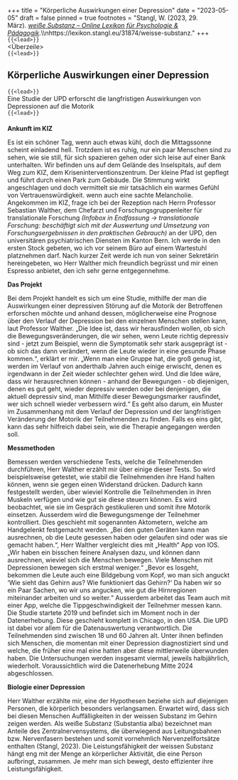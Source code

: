 +++
title = "Körperliche Auswirkungen einer Depression"
date = "2023-05-05"
draft = false
pinned = true
footnotes = "Stangl, W. (2023, 29. März). *[weiße Substanz – Online Lexikon für Psychologie & Pädagogik](https://lexikon.stangl.eu/31874/weisse-substanz)*.\\\nhttps://lexikon.stangl.eu/31874/weisse-substanz."
+++
`{{<lead>}}`\
<Überzeile>\
`{{<lead>}}`

## Körperliche Auswirkungen einer Depression

`{{<lead>}}`\
Eine Studie der UPD erforscht die langfristigen Auswirkungen von Depressionen auf die Motorik\
`{{<lead>}}`

#### ***<Vorspann>***

**Ankunft im KIZ**

Es ist ein schöner Tag, wenn auch etwas kühl, doch die Mittagssonne scheint einladend hell. Trotzdem ist es ruhig, nur ein paar Menschen sind zu sehen, wie sie still, für sich spazieren gehen oder sich leise auf einer Bank unterhalten. Wir befinden uns auf dem Gelände des Inselspitals, auf dem Weg zum KIZ, dem Kriseninterventionszentrum. Der kleine Pfad ist gepflegt und führt durch einen Park zum Gebäude. Die Stimmung wirkt angeschlagen und doch vermittelt sie mir tatsächlich ein warmes Gefühl von Vertrauenswürdigkeit. wenn auch eine sachte Melancholie. Angekommen im KIZ, frage ich bei der Rezeption nach Herrn Professor Sebastian Walther, dem Chefarzt und Forschungsgruppenleiter für translationale Forschung *(Infobox in Endfassung -> translationale Forschung: beschäftigt sich mit der Auswertung und Umsetzung von Forschungsergebnissen in den praktischen Gebrauch)* an der UPD, den universitären psychiatrischen Diensten im Kanton Bern. Ich werde in den ersten Stock gebeten, wo ich vor seinem Büro auf einem Wartestuhl platznehmen darf. Nach kurzer Zeit werde ich nun von seiner Sekretärin hereingebeten, wo Herr Walther mich freundlich begrüsst und mir einen Espresso anbietet, den ich sehr gerne entgegennehme.

**Das Projekt**

Bei dem Projekt handelt es sich um eine Studie, mithilfe der man die Auswirkungen einer depressiven Störung auf die Motorik der Betroffenen erforschen möchte und anhand dessen, möglicherweise eine Prognose über den Verlauf der Depression bei den einzelnen Menschen stellen kann, laut Professor Walther. „Die Idee ist, dass wir herausfinden wollen, ob sich die Bewegungsveränderungen, die wir sehen, wenn Leute richtig depressiv sind - jetzt zum Beispiel, wenn die Symptomatik sehr stark ausgeprägt ist - ob sich das dann verändert, wenn die Leute wieder in eine gesunde Phase kommen.“, erklärt er mir. „Wenn man eine Gruppe hat, die groß genug ist, werden im Verlauf von anderthalb Jahren auch einige erwischt, denen es irgendwann in der Zeit wieder schlechter gehen wird. Und die Idee wäre, dass wir herausrechnen können - anhand der Bewegungen - ob diejenigen, denen es gut geht, wieder depressiv werden oder bei denjenigen, die aktuell depressiv sind, man Mithilfe dieser Bewegungsmarker rausfindet, wer sich schnell wieder verbessern wird.“ Es geht also darum, ein Muster im Zusammenhang mit dem Verlauf der Depression und der langfristigen Veränderung der Motorik der Teilnehmenden zu finden. Falls es eins gibt, kann das sehr hilfreich dabei sein, wie die Therapie angegangen werden soll.

**Messmethoden**

Bemessen werden verschiedene Tests, welche die Teilnehmenden durchführen, Herr Walther erzählt mir über einige dieser Tests. So wird beispielsweise getestet, wie stabil die Teilnehmenden ihre Hand halten können, wenn sie gegen einen Widerstand drücken. Dadurch kann festgestellt werden, über wieviel Kontrolle die Teilnehmenden in ihren Muskeln verfügen und wie gut sie diese steuern können. Es wird beobachtet, wie sie im Gespräch gestikulieren und somit ihre Motorik einsetzen. Ausserdem wird die Bewegungsmenge der Teilnehmer kontrolliert. Dies geschieht mit sogenannten Aktometern, welche am Handgelenkt festgemacht werden. „Bei den guten Geräten kann man ausrechnen, ob die Leute gesessen haben oder gelaufen sind oder was sie gemacht haben.“, Herr Walther vergleicht dies mit „Health“ App von IOS. „Wir haben ein bisschen feinere Analysen dazu, und können dann ausrechnen, wieviel sich die Menschen bewegen. Viele Menschen mit Depressionen bewegen sich erstmal weniger.“ „Bevor es losgeht, bekommen die Leute auch eine Bildgebung vom Kopf, wo man sich anguckt ‘Wie sieht das Gehirn aus? Wie funktioniert das Gehirn?‘ Da haben wir so ein Paar Sachen, wo wir uns angucken, wie gut die Hirnregionen miteinander arbeiten und so weiter.“ Ausserdem arbeitet das Team auch mit einer App, welche die Tippgeschwindigkeit der Teilnehmer messen kann. Die Studie startete 2019 und befindet sich im Moment noch in der Datenerhebung. Diese geschieht komplett in Chicago, in den USA. Die UPD ist dabei vor allem für die Datenauswertung verantwortlich. Die Teilnehmenden sind zwischen 18 und 60 Jahren alt. Unter ihnen befinden sich Menschen, die momentan mit einer Depression diagnostiziert sind und welche, die früher eine mal eine hatten aber diese mittlerweile überwunden haben. Die Untersuchungen werden insgesamt viermal, jeweils halbjährlich, wiederholt. Voraussichtlich wird die Datenerhebung Mitte 2024 abgeschlossen.

**Biologie einer Depression**

Herr Walther erzählte mir, eine der Hypothesen beziehe sich auf diejenigen Personen, die körperlich besonders verlangsamen. Erwartet wird, dass sich bei diesen Menschen Auffälligkeiten in der weissen Substanz im Gehirn zeigen werden. Als weiße Substanz (Substantia alba) bezeichnet man Anteile des Zentralnervensystems, die überwiegend aus Leitungsbahnen bzw. Nervenfasern bestehen und somit vornehmlich Nervenzellfortsätze enthalten (Stangl, 2023). Die Leistungsfähigkeit der weissen Substanz hängt eng mit der Menge an körperlicher Aktivität, die eine Person aufbringt, zusammen. Je mehr man sich bewegt, desto effizienter ihre Leistungsfähigkeit.